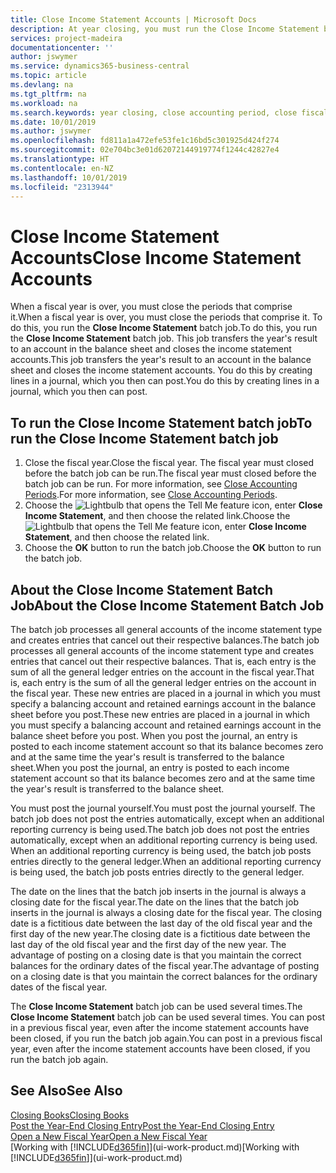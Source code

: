 ```yaml
---
title: Close Income Statement Accounts | Microsoft Docs
description: At year closing, you must run the Close Income Statement batch job to close the accounting periods that make up the fiscal year.
services: project-madeira
documentationcenter: ''
author: jswymer
ms.service: dynamics365-business-central
ms.topic: article
ms.devlang: na
ms.tgt_pltfrm: na
ms.workload: na
ms.search.keywords: year closing, close accounting period, close fiscal year, bank account detailed trial balance
ms.date: 10/01/2019
ms.author: jswymer
ms.openlocfilehash: fd811a1a472efe53fe1c16bd5c301925d424f274
ms.sourcegitcommit: 02e704bc3e01d62072144919774f1244c42827e4
ms.translationtype: HT
ms.contentlocale: en-NZ
ms.lasthandoff: 10/01/2019
ms.locfileid: "2313944"
---
```

# <a name="close-income-statement-accounts"></a><span data-ttu-id="01e61-103">Close Income Statement Accounts</span><span class="sxs-lookup"><span data-stu-id="01e61-103">Close Income Statement Accounts</span></span>
<span data-ttu-id="01e61-104">When a fiscal year is over, you must close the periods that comprise it.</span><span class="sxs-lookup"><span data-stu-id="01e61-104">When a fiscal year is over, you must close the periods that comprise it.</span></span> <span data-ttu-id="01e61-105">To do this, you run the **Close Income Statement** batch job.</span><span class="sxs-lookup"><span data-stu-id="01e61-105">To do this, you run the **Close Income Statement** batch job.</span></span> <span data-ttu-id="01e61-106">This job transfers the year's result to an account in the balance sheet and closes the income statement accounts.</span><span class="sxs-lookup"><span data-stu-id="01e61-106">This job transfers the year's result to an account in the balance sheet and closes the income statement accounts.</span></span> <span data-ttu-id="01e61-107">You do this by creating lines in a journal, which you then can post.</span><span class="sxs-lookup"><span data-stu-id="01e61-107">You do this by creating lines in a journal, which you then can post.</span></span>

## <a name="to-run-the-close-income-statement-batch-job"></a><span data-ttu-id="01e61-108">To run the Close Income Statement batch job</span><span class="sxs-lookup"><span data-stu-id="01e61-108">To run the Close Income Statement batch job</span></span>
1. <span data-ttu-id="01e61-109">Close the fiscal year.</span><span class="sxs-lookup"><span data-stu-id="01e61-109">Close the fiscal year.</span></span> <span data-ttu-id="01e61-110">The fiscal year must closed before the batch job can be run.</span><span class="sxs-lookup"><span data-stu-id="01e61-110">The fiscal year must closed before the batch job can be run.</span></span> <span data-ttu-id="01e61-111">For more information, see [Close Accounting Periods](year-close-account-periods.md).</span><span class="sxs-lookup"><span data-stu-id="01e61-111">For more information, see [Close Accounting Periods](year-close-account-periods.md).</span></span>
2. <span data-ttu-id="01e61-112">Choose the ![Lightbulb that opens the Tell Me feature](media/ui-search/search_small.png "Tell me what you want to do") icon, enter **Close Income Statement**, and then choose the related link.</span><span class="sxs-lookup"><span data-stu-id="01e61-112">Choose the ![Lightbulb that opens the Tell Me feature](media/ui-search/search_small.png "Tell me what you want to do") icon, enter **Close Income Statement**, and then choose the related link.</span></span>
3. <span data-ttu-id="01e61-113">Choose the **OK** button to run the batch job.</span><span class="sxs-lookup"><span data-stu-id="01e61-113">Choose the **OK** button to run the batch job.</span></span>

## <a name="about-the-close-income-statement-batch-job"></a><span data-ttu-id="01e61-114">About the Close Income Statement Batch Job</span><span class="sxs-lookup"><span data-stu-id="01e61-114">About the Close Income Statement Batch Job</span></span>
<span data-ttu-id="01e61-115">The batch job processes all general accounts of the income statement type and creates entries that cancel out their respective balances.</span><span class="sxs-lookup"><span data-stu-id="01e61-115">The batch job processes all general accounts of the income statement type and creates entries that cancel out their respective balances.</span></span> <span data-ttu-id="01e61-116">That is, each entry is the sum of all the general ledger entries on the account in the fiscal year.</span><span class="sxs-lookup"><span data-stu-id="01e61-116">That is, each entry is the sum of all the general ledger entries on the account in the fiscal year.</span></span> <span data-ttu-id="01e61-117">These new entries are placed in a journal in which you must specify a balancing account and retained earnings account in the balance sheet before you post.</span><span class="sxs-lookup"><span data-stu-id="01e61-117">These new entries are placed in a journal in which you must specify a balancing account and retained earnings account in the balance sheet before you post.</span></span> <span data-ttu-id="01e61-118">When you post the journal, an entry is posted to each income statement account so that its balance becomes zero and at the same time the year's result is transferred to the balance sheet.</span><span class="sxs-lookup"><span data-stu-id="01e61-118">When you post the journal, an entry is posted to each income statement account so that its balance becomes zero and at the same time the year's result is transferred to the balance sheet.</span></span>

<span data-ttu-id="01e61-119">You must post the journal yourself.</span><span class="sxs-lookup"><span data-stu-id="01e61-119">You must post the journal yourself.</span></span> <span data-ttu-id="01e61-120">The batch job does not post the entries automatically, except when an additional reporting currency is being used.</span><span class="sxs-lookup"><span data-stu-id="01e61-120">The batch job does not post the entries automatically, except when an additional reporting currency is being used.</span></span> <span data-ttu-id="01e61-121">When an additional reporting currency is being used, the batch job posts entries directly to the general ledger.</span><span class="sxs-lookup"><span data-stu-id="01e61-121">When an additional reporting currency is being used, the batch job posts entries directly to the general ledger.</span></span>

<span data-ttu-id="01e61-122">The date on the lines that the batch job inserts in the journal is always a closing date for the fiscal year.</span><span class="sxs-lookup"><span data-stu-id="01e61-122">The date on the lines that the batch job inserts in the journal is always a closing date for the fiscal year.</span></span> <span data-ttu-id="01e61-123">The closing date is a fictitious date between the last day of the old fiscal year and the first day of the new year.</span><span class="sxs-lookup"><span data-stu-id="01e61-123">The closing date is a fictitious date between the last day of the old fiscal year and the first day of the new year.</span></span> <span data-ttu-id="01e61-124">The advantage of posting on a closing date is that you maintain the correct balances for the ordinary dates of the fiscal year.</span><span class="sxs-lookup"><span data-stu-id="01e61-124">The advantage of posting on a closing date is that you maintain the correct balances for the ordinary dates of the fiscal year.</span></span>

<span data-ttu-id="01e61-125">The **Close Income Statement** batch job can be used several times.</span><span class="sxs-lookup"><span data-stu-id="01e61-125">The **Close Income Statement** batch job can be used several times.</span></span> <span data-ttu-id="01e61-126">You can post in a previous fiscal year, even after the income statement accounts have been closed, if you run the batch job again.</span><span class="sxs-lookup"><span data-stu-id="01e61-126">You can post in a previous fiscal year, even after the income statement accounts have been closed, if you run the batch job again.</span></span>

## <a name="see-also"></a><span data-ttu-id="01e61-127">See Also</span><span class="sxs-lookup"><span data-stu-id="01e61-127">See Also</span></span>
[<span data-ttu-id="01e61-128">Closing Books</span><span class="sxs-lookup"><span data-stu-id="01e61-128">Closing Books</span></span>](year-close-books.md)  
[<span data-ttu-id="01e61-129">Post the Year-End Closing Entry</span><span class="sxs-lookup"><span data-stu-id="01e61-129">Post the Year-End Closing Entry</span></span>](year-how-post-year-end-close-entry.md)  
[<span data-ttu-id="01e61-130">Open a New Fiscal Year</span><span class="sxs-lookup"><span data-stu-id="01e61-130">Open a New Fiscal Year</span></span>](finance-how-open-new-fiscal-year.md)  
<span data-ttu-id="01e61-131">[Working with [!INCLUDE[d365fin](includes/d365fin_md.md)]](ui-work-product.md)</span><span class="sxs-lookup"><span data-stu-id="01e61-131">[Working with [!INCLUDE[d365fin](includes/d365fin_md.md)]](ui-work-product.md)</span></span>
